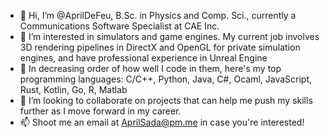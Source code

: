 - 👋 Hi, I’m @AprilDeFeu, B.Sc. in Physics and Comp. Sci., currently a Communications Software Specialist at CAE Inc.
- 👀 I’m interested in simulators and game engines. My current job involves 3D rendering pipelines in DirectX and OpenGL for private simulation engines, and have professional experience in Unreal Engine
- 🌱 In decreasing order of how well I code in them, here's my top programming languages: C/C++, Python, Java, C#, Ocaml, JavaScript, Rust, Kotlin, Go, R, Matlab
- 💞️ I’m looking to collaborate on projects that can help me push my skills further as I move forward in my career.
- 📫 Shoot me an email at AprilSada@pm.me in case you're interested!
